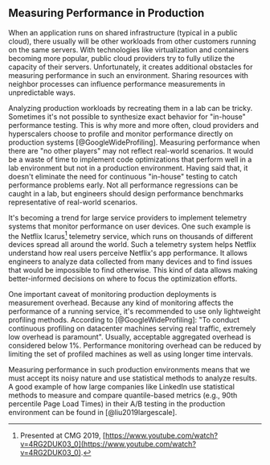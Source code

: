 

## Measuring Performance in Production

When an application runs on shared infrastructure (typical in a public cloud), there usually will be other workloads from other customers running on the same servers. With technologies like virtualization and containers becoming more popular, public cloud providers try to fully utilize the capacity of their servers. Unfortunately, it creates additional obstacles for measuring performance in such an environment. Sharing resources with neighbor processes can influence performance measurements in unpredictable ways.

Analyzing production workloads by recreating them in a lab can be tricky. Sometimes it's not possible to synthesize exact behavior for "in-house" performance testing. This is why more and more often, cloud providers and hyperscalers choose to profile and monitor performance directly on production systems [@GoogleWideProfiling]. Measuring performance when there are "no other players" may not reflect real-world scenarios. It would be a waste of time to implement code optimizations that perform well in a lab environment but not in a production environment. Having said that, it doesn't eliminate the need for continuous "in-house" testing to catch performance problems early. Not all performance regressions can be caught in a lab, but engineers should design performance benchmarks representative of real-world scenarios.

It's becoming a trend for large service providers to implement telemetry systems that monitor performance on user devices. One such example is the Netflix Icarus[^1] telemetry service, which runs on thousands of different devices spread all around the world. Such a telemetry system helps Netflix understand how real users perceive Netflix's app performance. It allows engineers to analyze data collected from many devices and to find issues that would be impossible to find otherwise. This kind of data allows making better-informed decisions on where to focus the optimization efforts.

One important caveat of monitoring production deployments is measurement overhead. Because any kind of monitoring affects the performance of a running service, it's recommended to use only lightweight profiling methods. According to [@GoogleWideProfiling]: "To conduct continuous profiling on datacenter machines serving real traffic, extremely low overhead is paramount". Usually, acceptable aggregated overhead is considered below 1%. Performance monitoring overhead can be reduced by limiting the set of profiled machines as well as using longer time intervals.

Measuring performance in such production environments means that we must accept its noisy nature and use statistical methods to analyze results. A good example of how large companies like LinkedIn use statistical methods to measure and compare quantile-based metrics (e.g., 90th percentile Page Load Times) in their A/B testing in the production environment can be found in [@liu2019largescale].

[^1]: Presented at CMG 2019, [https://www.youtube.com/watch?v=4RG2DUK03_0](https://www.youtube.com/watch?v=4RG2DUK03_0).

